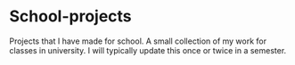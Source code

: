 # School-projects
Projects that I have made for school. A small collection of my work for classes in university.
I will typically update this once or twice in a semester.
